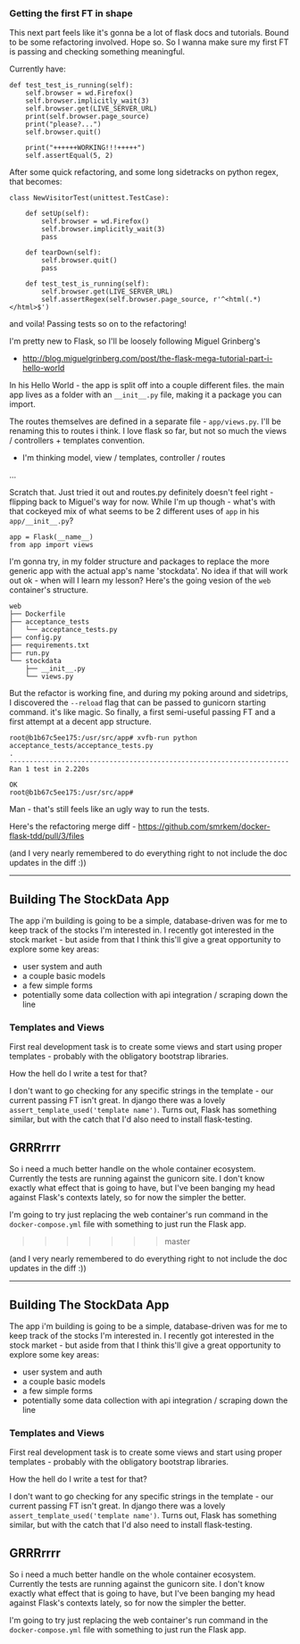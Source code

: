 ### Getting the first FT in shape

This next part feels like it's gonna be a lot of flask docs and tutorials. Bound to be
some refactoring involved. Hope so. So I wanna make sure my first FT is passing and checking
something meaningful.

Currently have:
```
def test_test_is_running(self):
    self.browser = wd.Firefox()
    self.browser.implicitly_wait(3)
    self.browser.get(LIVE_SERVER_URL)
    print(self.browser.page_source)
    print("please?...")
    self.browser.quit()

    print("++++++WORKING!!!+++++")
    self.assertEqual(5, 2)
```

After some quick refactoring, and some long sidetracks on python regex, that becomes:
```
class NewVisitorTest(unittest.TestCase):

    def setUp(self):
        self.browser = wd.Firefox()
        self.browser.implicitly_wait(3)
        pass

    def tearDown(self):
        self.browser.quit()
        pass

    def test_test_is_running(self):
        self.browser.get(LIVE_SERVER_URL)
        self.assertRegex(self.browser.page_source, r'^<html(.*)</html>$')
```
and voila! Passing tests so on to the refactoring!

I'm pretty new to Flask, so I'll be loosely following Miguel Grinberg's
- http://blog.miguelgrinberg.com/post/the-flask-mega-tutorial-part-i-hello-world

In his Hello World - the app is split off into a couple different files. the main app lives as a folder with
an `__init__.py` file, making it a package you can import.

The routes themselves are defined in a separate file - `app/views.py`. I'll be renaming this to routes i think.
I love flask so far, but not so much the views / controllers + templates convention.
- I'm thinking model, view / templates, controller / routes

...


Scratch that. Just tried it out and routes.py definitely doesn't feel right - flipping back to Miguel's way for now.
While I'm up though - what's with that cockeyed mix of what seems to be 2 different uses of `app` in his `app/__init__.py`?
```
app = Flask(__name__)
from app import views
```

I'm gonna try, in my folder structure and packages to replace the more generic app with the actual app's name 'stockdata'.
No idea if that will work out ok - when will I learn my lesson? Here's the going vesion of the `web` container's structure.
```
web
├── Dockerfile
├── acceptance_tests
│   └── acceptance_tests.py
├── config.py
├── requirements.txt
├── run.py
└── stockdata
    ├── __init__.py
    └── views.py
```

But the refactor is working fine, and during my poking around and sidetrips, I discovered the `--reload` flag that can be
passed to gunicorn starting command. it's like magic. So finally, a first semi-useful passing FT and a first attempt
at a decent app structure.

```
root@b1b67c5ee175:/usr/src/app# xvfb-run python acceptance_tests/acceptance_tests.py
.
----------------------------------------------------------------------
Ran 1 test in 2.220s

OK
root@b1b67c5ee175:/usr/src/app#
```

Man - that's still feels like an ugly way to run the tests.


Here's the refactoring merge diff -
https://github.com/smrkem/docker-flask-tdd/pull/3/files

(and I very nearly remembered to do everything right to not include the doc updates in the diff :))

****
## Building The StockData App
The app i'm building is going to be a simple, database-driven was for me to keep track of the stocks I'm interested in.
I recently got interested in the stock market - but aside from that I think this'll give a great opportunity to explore
some key areas:
- user system and auth
- a couple basic models
- a few simple forms
- potentially some data collection with api integration / scraping down the line


### Templates and Views
First real development task is to create some views and start using proper templates -
probably with the obligatory bootstrap libraries.

How the hell do I write a test for that?

I don't want to go checking for any specific strings in the template - our current passing FT isn't great.
In django there was a lovely `assert_template_used('template name')`. Turns out, Flask has something similar,
but with the catch that I'd also need to install flask-testing.

## GRRRrrrr
So i need a much better handle on the whole container ecosystem. Currently the tests are running against the gunicorn site.
I don't know exactly what effect that is going to have, but I've been banging my head against Flask's contexts lately,
so for now the simpler the better.

I'm going to try just replacing the web container's run command in the `docker-compose.yml` file with something to just run
the Flask app.
>>>>>>> master

(and I very nearly remembered to do everything right to not include the doc updates in the diff :))

****
## Building The StockData App
The app i'm building is going to be a simple, database-driven was for me to keep track of the stocks I'm interested in.
I recently got interested in the stock market - but aside from that I think this'll give a great opportunity to explore
some key areas:
- user system and auth
- a couple basic models
- a few simple forms
- potentially some data collection with api integration / scraping down the line


### Templates and Views
First real development task is to create some views and start using proper templates -
probably with the obligatory bootstrap libraries.

How the hell do I write a test for that?

I don't want to go checking for any specific strings in the template - our current passing FT isn't great.
In django there was a lovely `assert_template_used('template name')`. Turns out, Flask has something similar,
but with the catch that I'd also need to install flask-testing.

## GRRRrrrr
So i need a much better handle on the whole container ecosystem. Currently the tests are running against the gunicorn site.
I don't know exactly what effect that is going to have, but I've been banging my head against Flask's contexts lately,
so for now the simpler the better.

I'm going to try just replacing the web container's run command in the `docker-compose.yml` file with something to just run
the Flask app.
